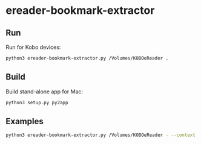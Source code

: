 ereader-bookmark-extractor
==========================
Run
---
Run for Kobo devices:

```bash
python3 ereader-bookmark-extractor.py /Volumes/KOBOeReader .
```

Build
-----
Build stand-alone app for Mac:

```bash
python3 setup.py py2app
```

Examples
--------
```bash
python3 ereader-bookmark-extractor.py /Volumes/KOBOeReader - --context sentence --output-format csv | python3 upsert-to-csv-db.py -
```
